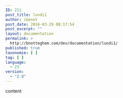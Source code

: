 ```yaml
---
ID: 211
post_title: lundi1
author: ibenot
post_date: 2016-03-29 08:17:54
post_excerpt: ""
layout: documentation
permalink: >
  http://bnotteghem.com/dev/documentation/lundi1/
published: true
taxonomie: [ ]
tag: [ ]
language:
  - 23
version:
  - "2.0"
---
```

content